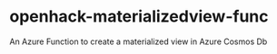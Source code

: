 # openhack-materializedview-func
An Azure Function to create a materialized view in Azure Cosmos Db
